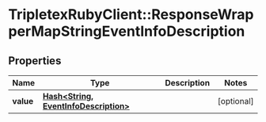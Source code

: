 # TripletexRubyClient::ResponseWrapperMapStringEventInfoDescription

## Properties
Name | Type | Description | Notes
------------ | ------------- | ------------- | -------------
**value** | [**Hash&lt;String, EventInfoDescription&gt;**](EventInfoDescription.md) |  | [optional] 


